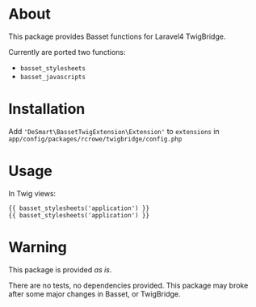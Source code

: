 # About

This package provides Basset functions for Laravel4 TwigBridge.

Currently are ported two functions:

* `basset_stylesheets`
* `basset_javascripts`

# Installation

Add `'DeSmart\BassetTwigExtension\Extension'` to `extensions` in `app/config/packages/rcrowe/twigbridge/config.php`

# Usage

In Twig views:

```
{{ basset_stylesheets('application') }}
{{ basset_stylesheets('application') }}
```

# Warning

This package is provided *as is*. 

There are no tests, no dependencies provided. This package may broke after some major changes in Basset, or TwigBridge.
